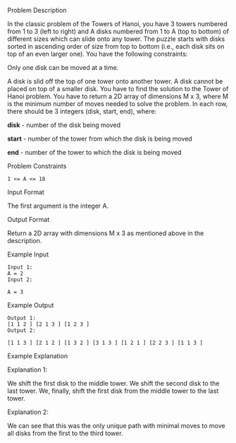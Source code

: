 Problem Description

In the classic problem of the Towers of Hanoi, you have 3 towers numbered from 1 to 3 (left to right) and A disks numbered from 1 to A (top to bottom) of different sizes which can slide onto any tower.
The puzzle starts with disks sorted in ascending order of size from top to bottom (i.e., each disk sits on top of an even larger one).
You have the following constraints:

Only one disk can be moved at a time.

A disk is slid off the top of one tower onto another tower.
A disk cannot be placed on top of a smaller disk.
You have to find the solution to the Tower of Hanoi problem.
You have to return a 2D array of dimensions M x 3, where M is the minimum number of moves needed to solve the problem.
In each row, there should be 3 integers (disk, start, end), where:


**disk** - number of the disk being moved

**start** - number of the tower from which the disk is being moved

**end** - number of the tower to which the disk is being moved


Problem Constraints

    1 <= A <= 18


Input Format

The first argument is the integer A.


Output Format

Return a 2D array with dimensions M x 3 as mentioned above in the description.


Example Input

    Input 1:
    A = 2
    Input 2:
    
    A = 3


Example Output

    Output 1:
    [1 1 2 ] [2 1 3 ] [1 2 3 ]
    Output 2:
    
    [1 1 3 ] [2 1 2 ] [1 3 2 ] [3 1 3 ] [1 2 1 ] [2 2 3 ] [1 1 3 ] 


Example Explanation

Explanation 1:

We shift the first disk to the middle tower.
We shift the second disk to the last tower.
We, finally, shift the first disk from the middle tower to the last tower.

Explanation 2:

We can see that this was the only unique path with minimal moves to move all disks from the first to the third tower.
